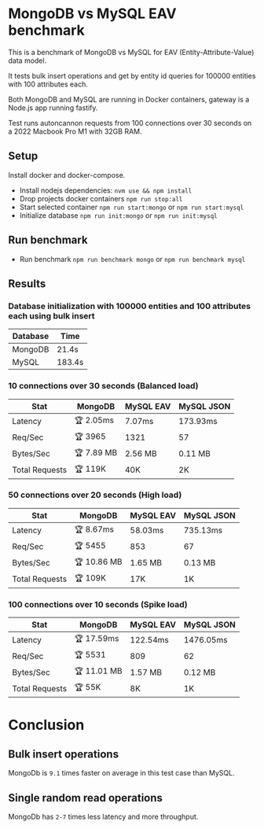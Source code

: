# MongoDB vs MySQL EAV benchmark

This is a benchmark of MongoDB vs MySQL for EAV (Entity-Attribute-Value) data model. 

It tests bulk insert operations and get by entity id queries for 100000 entities with 100 attributes each.

Both MongoDB and MySQL are running in Docker containers, gateway is a Node.js app running fastify.

Test runs autoncannon requests from 100 connections over 30 seconds on a 2022 Macbook Pro M1 with 32GB RAM.

## Setup

Install docker and docker-compose.

- Install nodejs dependencies: `nvm use && npm install`
- Drop projects docker containers `npm run stop:all`
- Start selected container `npm run start:mongo` or `npm run start:mysql`
- Initialize database `npm run init:mongo` or `npm run init:mysql`

## Run benchmark

- Run benchmark `npm run benchmark mongo` or `npm run benchmark mysql`

## Results

### Database initialization with 100000 entities and 100 attributes each using bulk insert

| Database | Time |
| -------- | ---- |
| MongoDB  | 21.4s |
| MySQL    | 183.4s |

<!-- table -->

### 10 connections over 30 seconds (Balanced load)

| Stat | MongoDB | MySQL EAV | MySQL JSON |
| --- | --- | --- | --- |
| Latency | 🏆 2.05ms | 7.07ms | 173.93ms |
| Req/Sec | 🏆 3965 | 1321 | 57 |
| Bytes/Sec | 🏆 7.89 MB | 2.56 MB | 0.11 MB |
| Total Requests | 🏆 119K | 40K | 2K |

### 50 connections over 20 seconds (High load)

| Stat | MongoDB | MySQL EAV | MySQL JSON |
| --- | --- | --- | --- |
| Latency | 🏆 8.67ms | 58.03ms | 735.13ms |
| Req/Sec | 🏆 5455 | 853 | 67 |
| Bytes/Sec | 🏆 10.86 MB | 1.65 MB | 0.13 MB |
| Total Requests | 🏆 109K | 17K | 1K |

### 100 connections over 10 seconds (Spike load)

| Stat | MongoDB | MySQL EAV | MySQL JSON |
| --- | --- | --- | --- |
| Latency | 🏆 17.59ms | 122.54ms | 1476.05ms |
| Req/Sec | 🏆 5531 | 809 | 62 |
| Bytes/Sec | 🏆 11.01 MB | 1.57 MB | 0.12 MB |
| Total Requests | 🏆 55K | 8K | 1K |

<!-- tablestop -->

# Conclusion

## Bulk insert operations

MongoDb is `9.1` times faster on average in this test case than MySQL.

## Single random read operations

MongoDb has `2-7` times less latency and more throughput.
